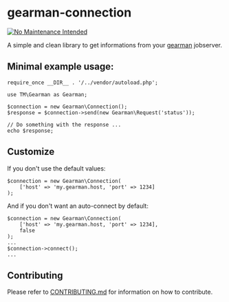 # gearman-connection

[![No Maintenance Intended](http://unmaintained.tech/badge.svg)](http://unmaintained.tech/)

A simple and clean library to get informations from your [gearman](http://gearman.org/) jobserver.

## Minimal example usage:

    require_once __DIR__ . '/../vendor/autoload.php';
    
    use TM\Gearman as Gearman;
    
    $connection = new Gearman\Connection();
    $response = $connection->send(new Gearman\Request('status'));
    
    // Do something with the response ...
    echo $response;

## Customize

If you don't use the default values:
    
    $connection = new Gearman\Connection(
        ['host' => 'my.gearman.host, 'port' => 1234]
    );

And if you don't want an auto-connect by default:

    $connection = new Gearman\Connection(
        ['host' => 'my.gearman.host, 'port' => 1234], 
        false
    );
    ...
    $connection->connect();
    ...

## Contributing

Please refer to [CONTRIBUTING.md](CONTRIBUTING.md) for information on how to contribute.
